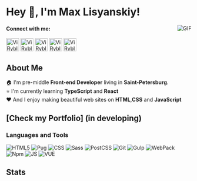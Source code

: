 # Hey 👋, I'm **Max Lisyanskiy**!

<img align="right" alt="GIF"  src="https://media.giphy.com/media/l0MYzwTebntNEii4M/giphy.gif" />

#### Connect with me:
<a href="https://vk.com/maxlisyanskiy" target="_blank"><img height="35px" src="https://camo.githubusercontent.com/26be819fcce90f75668efeb7a432b969dcc35a1e4478149c3fcd48fda5b457c3/68747470733a2f2f6564656e742e6769746875622e696f2f537570657254696e7949636f6e732f696d616765732f7376672f766b2e737667" alt="ViRyblakin Vk"></a>  <a href="https://www.instagram.com/rybalkinvi/?hl=ru" target="_blank"><img height="35px" src="https://camo.githubusercontent.com/c9dacf0f25a1489fdbc6c0d2b41cda58b77fa210a13a886d6f99e027adfbd358/68747470733a2f2f6564656e742e6769746875622e696f2f537570657254696e7949636f6e732f696d616765732f7376672f696e7374616772616d2e737667" alt="ViRyblakin Insatgram"></a> <a href="https://www.linkedin.com/in/%D0%B2%D0%B8%D1%82%D0%B0%D0%BB%D0%B8%D0%B9-%D1%80%D1%8B%D0%B1%D0%B0%D0%BB%D0%BA%D0%B8%D0%BD-b3b470207/" target="_blank"><img height="35px" src="https://camo.githubusercontent.com/c8a9c5b414cd812ad6a97a46c29af67239ddaeae08c41724ff7d945fb4c047e5/68747470733a2f2f6564656e742e6769746875622e696f2f537570657254696e7949636f6e732f696d616765732f7376672f6c696e6b6564696e2e737667" alt="ViRyblakin Linkedin"></a>  <a href="https://t.me/ViRybalkin" target="_blank"><img height="35px" src="https://camo.githubusercontent.com/f4b401dd7cd9b7840fd31acafd49e151a80e4c9600bf219934461b96dd98e013/68747470733a2f2f6564656e742e6769746875622e696f2f537570657254696e7949636f6e732f696d616765732f7376672f74656c656772616d2e737667" alt="ViRyblakin Telegram"></a>  <a href="mailto:kinjeks@gmail.com" target="_blank"><img height="35px" src="https://camo.githubusercontent.com/4a3dd8d10a27c272fd04b2ce8ed1a130606f95ea6a76b5e19ce8b642faa18c27/68747470733a2f2f6564656e742e6769746875622e696f2f537570657254696e7949636f6e732f696d616765732f7376672f676d61696c2e737667" alt="ViRyblakin Gmail"></a> 
## About Me
🏠 I'm pre-middle **Front-end Developer**  living in **Saint-Petersburg**.   
⭐  I'm currently learning **TypeScript** and **React**   
❤️ And I enjoy making  beautiful web sites on **HTML**,**CSS** and **JavaScript** 
<!--  ## [Check my Portfolio](https://virybalkin.github.io/MyPortfolio/dist/) -->
 ## [Check my Portfolio] (in developing)


### Languages and Tools    
![HTML5](https://img.shields.io/badge/-HTML5-090909?style=plastic&logo=html5)
![Pug](https://img.shields.io/badge/-Pug-090909?style=plastic&logo=Pug)
![CSS](https://img.shields.io/badge/-CSS-090909?style=plastic&logo=css3)
![Sass](https://img.shields.io/badge/-Sass-090909?style=plastic&logo=Sass)
![PostCSS](https://img.shields.io/badge/-PostCss-090909?style=plastic&logo=PostCss)
![Git](https://img.shields.io/badge/-Git-090909?style=plastic&logo=git)
![Gulp](https://img.shields.io/badge/-Gulp-090909?style=plastic&logo=gulp)
![WebPack](https://img.shields.io/badge/-WebPack-090909?style=plastic&logo=webpack)
![Npm](https://img.shields.io/badge/-NPM-090909?style=plastic&logo=npm)
![JS](https://img.shields.io/badge/-JavaScript-090909?style=plastic&logo=javascript) 
![VUE](https://img.shields.io/badge/-Vue-090909?style=plastic&logo=vue.js) 

## Stats

<!-- ![ViRybalkin's github stats](https://github-readme-stats.vercel.app/api?username=ViRybalkin&show_icons=true&hide_border=false&theme=tokyonight&count_private=true&hide_title=fasle)[![Top Langs](https://github-readme-stats.vercel.app/api/top-langs/?username=ViRybalkin&&theme=tokyonight&layout=compact)](https://github.com/anuraghazra/github-readme-stats)
<img src="https://wakatime.com/share/@9257b821-b75e-4508-b1e0-9e5074f2a8a6/dc0483a9-a450-4b72-93c1-db060ea6f897.svg" height="400" width="850"/>

> Most good programmers do programming not because they expect to get paid or get adulation by the public, but because it is fun to program.   
>  ***Linus Torvalds*** -->
